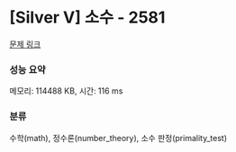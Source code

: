 # [Silver V] 소수 - 2581 

[문제 링크](https://www.acmicpc.net/problem/2581) 

### 성능 요약

메모리: 114488 KB, 시간: 116 ms

### 분류

수학(math), 정수론(number_theory), 소수 판정(primality_test)

